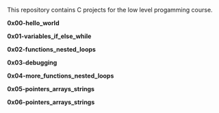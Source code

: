 This repository contains C projects for the low level progamming course.

**0x00-hello_world**

**0x01-variables_if_else_while**

**0x02-functions_nested_loops**

**0x03-debugging**

**0x04-more_functions_nested_loops**

**0x05-pointers_arrays_strings**

**0x06-pointers_arrays_strings**


